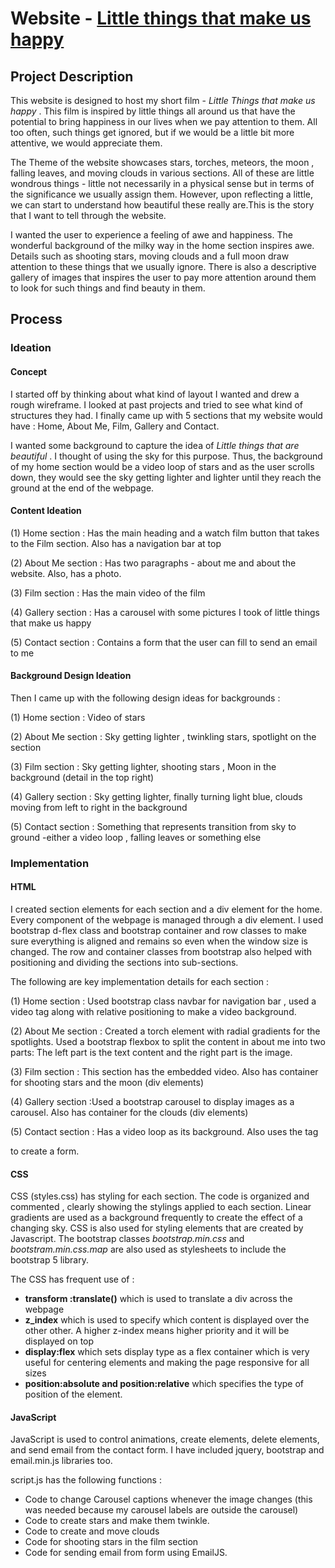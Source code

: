 # Website - [Little things that make us happy]((https://aarz1401.github.io/))
## Project Description
This website is designed to host my short film - _Little Things that make us happy_ . This film is inspired by little things all around us that 
have the potential to bring happiness in our lives when we pay attention to them. All too often, such things get ignored, but if we would be 
a little bit more attentive, we would appreciate them. 

The Theme of the website showcases stars, torches, meteors, the moon , falling leaves, and moving clouds in various sections. All of these are little
wondrous things - little not necessarily in a physical sense but in terms of the significance we usually assign them. However, upon reflecting a little,
we can start to understand how beautiful these really are.This is the story that I want to tell through the website. 

I wanted the user to experience a feeling of awe and happiness. The wonderful background of the milky way in the home section inspires awe. Details such as shooting
stars, moving clouds and a full moon draw attention to these things that we usually ignore. There is also a descriptive gallery of images that inspires the user
to pay more attention around them to look for such things and find beauty in them. 

## Process

### Ideation

#### Concept 
I started off by thinking about what kind of layout I wanted and drew a rough wireframe. I looked at past projects and tried to see what kind of structures
they had. I finally came up with 5 sections that my website would have : Home, About Me, Film, Gallery and Contact. 

I wanted some background to capture the idea of _Little things that are beautiful_ . I thought of using the sky for this purpose. 
Thus, the background of my home section would be a video loop of stars and as the user scrolls down, they would see the sky getting lighter and lighter until they 
reach the ground at the end of the webpage. 

#### Content Ideation 
(1) Home section : Has the main heading and a watch film button that takes to the Film section. Also has a navigation bar at top

(2) About Me section : Has two paragraphs - about me and about the website. Also, has a photo.

(3) Film section : Has the main video of the film

(4) Gallery section : Has a carousel with some pictures I took of little things that make us happy

(5) Contact section : Contains a form that the user can fill to send an email to me

#### Background Design Ideation 
Then I came up with the following design ideas for backgrounds :

(1) Home section : Video of stars

(2) About Me section : Sky getting lighter , twinkling stars, spotlight on the section

(3) Film section : Sky getting lighter, shooting stars , Moon in the background (detail in the top right)

(4) Gallery section : Sky getting lighter, finally turning light blue, clouds moving from left to right in the background

(5) Contact section : Something that represents transition from sky to ground -either a video loop , falling leaves or something else 

### Implementation 
#### HTML
I created section elements for each section and a div element for the home. Every component of the webpage is managed through a div element.
I used bootstrap d-flex class and bootstrap container and row classes to make sure everything is aligned and remains so even when the window size is changed. 
The row and container classes from bootstrap also helped with positioning and dividing the sections into sub-sections. 

The following are key implementation details for each section : 

(1) Home section : Used bootstrap class navbar for navigation bar , used a video tag along with relative positioning to make a video background.

(2) About Me section : Created a torch element with radial gradients for the spotlights. Used a bootstrap flexbox to split the content
in about me into two parts: The left part is the text content and the right part is the image. 

(3) Film section : This section has the embedded video. Also has container for shooting stars and the moon (div elements)

(4) Gallery section :Used a bootstrap carousel to display images as a carousel. Also has container for the clouds (div elements)

(5) Contact section : Has a video loop as its background. Also uses the tag <form> to create a form. 

#### CSS 
CSS  (styles.css) has styling for each section. The code is organized and commented , clearly showing the stylings applied to each section. Linear gradients are used 
as a background frequently to create the effect of a changing sky. CSS is also used for styling elements that are created by Javascript.
The bootstrap classes _bootstrap.min.css_ and _bootstram.min.css.map_ are also used as stylesheets to include the bootstrap 5 library. 

The CSS has frequent use of :

- **transform :translate()** which is used to translate a div across the webpage
- **z_index** which is used to specify which content is displayed over the other other. A higher z-index means higher priority and it will be
  displayed on top
- **display:flex** which sets display type as a flex container which is very useful for centering elements and making the page responsive for all sizes
- **position:absolute and position:relative** which specifies the type of position of the element.

#### JavaScript

JavaScript is used to control animations, create elements, delete elements, and send email from the contact form. I have included jquery, bootstrap and email.min.js libraries too.

script.js has the following functions :

- Code to change Carousel captions whenever the image changes (this was needed because my carousel labels are outside the carousel)
- Code to create stars and make them twinkle.
- Code to create and move clouds
- Code for shooting stars in the film section
- Code for sending email from form using EmailJS.






